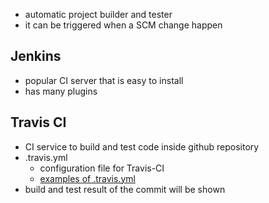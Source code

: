 * automatic project builder and tester
* it can be triggered when a SCM change happen

## Jenkins
* popular CI server that is easy to install
* has many plugins

## Travis CI
* CI service to build and test code inside github repository
* .travis.yml
  * configuration file for Travis-CI
  * [examples of .travis.yml](http://shyouhei.tumblr.com/post/29891295430/travis-yml)
* build and test result of the commit will be shown